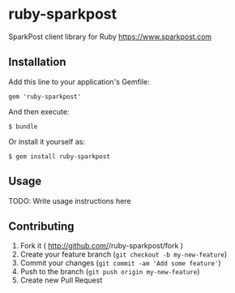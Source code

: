 # ruby-sparkpost

SparkPost client library for Ruby https://www.sparkpost.com

## Installation

Add this line to your application's Gemfile:

    gem 'ruby-sparkpost'

And then execute:

    $ bundle

Or install it yourself as:

    $ gem install ruby-sparkpost

## Usage

TODO: Write usage instructions here

## Contributing

1. Fork it ( http://github.com/<my-github-username>/ruby-sparkpost/fork )
2. Create your feature branch (`git checkout -b my-new-feature`)
3. Commit your changes (`git commit -am 'Add some feature'`)
4. Push to the branch (`git push origin my-new-feature`)
5. Create new Pull Request
